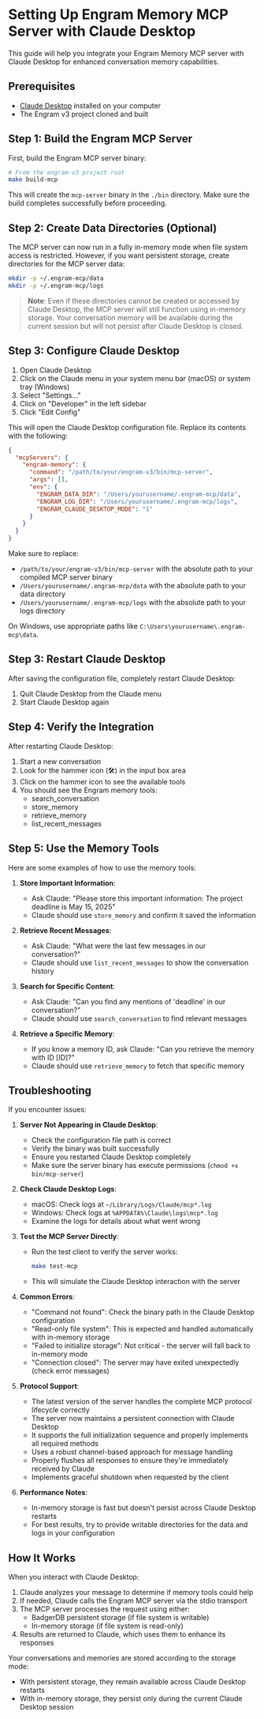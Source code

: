 # Setting Up Engram Memory MCP Server with Claude Desktop

This guide will help you integrate your Engram Memory MCP server with Claude Desktop for enhanced conversation memory capabilities.

## Prerequisites

- [Claude Desktop](https://claude.ai/download) installed on your computer
- The Engram v3 project cloned and built

## Step 1: Build the Engram MCP Server

First, build the Engram MCP server binary:

```bash
# From the engram-v3 project root
make build-mcp
```

This will create the `mcp-server` binary in the `./bin` directory. Make sure the build completes successfully before proceeding.

## Step 2: Create Data Directories (Optional)

The MCP server can now run in a fully in-memory mode when file system access is restricted. However, if you want persistent storage, create directories for the MCP server data:

```bash
mkdir -p ~/.engram-mcp/data
mkdir -p ~/.engram-mcp/logs
```

> **Note**: Even if these directories cannot be created or accessed by Claude Desktop, the MCP server will still function using in-memory storage. Your conversation memory will be available during the current session but will not persist after Claude Desktop is closed.

## Step 3: Configure Claude Desktop

1. Open Claude Desktop
2. Click on the Claude menu in your system menu bar (macOS) or system tray (Windows)
3. Select "Settings..."
4. Click on "Developer" in the left sidebar
5. Click "Edit Config"

This will open the Claude Desktop configuration file. Replace its contents with the following:

```json
{
  "mcpServers": {
    "engram-memory": {
      "command": "/path/to/your/engram-v3/bin/mcp-server",
      "args": [],
      "env": {
        "ENGRAM_DATA_DIR": "/Users/yourusername/.engram-mcp/data",
        "ENGRAM_LOG_DIR": "/Users/yourusername/.engram-mcp/logs",
        "ENGRAM_CLAUDE_DESKTOP_MODE": "1"
      }
    }
  }
}
```

Make sure to replace:
- `/path/to/your/engram-v3/bin/mcp-server` with the absolute path to your compiled MCP server binary
- `/Users/yourusername/.engram-mcp/data` with the absolute path to your data directory
- `/Users/yourusername/.engram-mcp/logs` with the absolute path to your logs directory

On Windows, use appropriate paths like `C:\Users\yourusername\.engram-mcp\data`.

## Step 3: Restart Claude Desktop

After saving the configuration file, completely restart Claude Desktop:

1. Quit Claude Desktop from the Claude menu
2. Start Claude Desktop again

## Step 4: Verify the Integration

After restarting Claude Desktop:

1. Start a new conversation
2. Look for the hammer icon (🛠️) in the input box area
3. Click on the hammer icon to see the available tools
4. You should see the Engram memory tools:
   - search_conversation
   - store_memory
   - retrieve_memory
   - list_recent_messages

## Step 5: Use the Memory Tools

Here are some examples of how to use the memory tools:

1. **Store Important Information**:
   - Ask Claude: "Please store this important information: The project deadline is May 15, 2025"
   - Claude should use `store_memory` and confirm it saved the information

2. **Retrieve Recent Messages**:
   - Ask Claude: "What were the last few messages in our conversation?"
   - Claude should use `list_recent_messages` to show the conversation history

3. **Search for Specific Content**:
   - Ask Claude: "Can you find any mentions of 'deadline' in our conversation?"
   - Claude should use `search_conversation` to find relevant messages

4. **Retrieve a Specific Memory**:
   - If you know a memory ID, ask Claude: "Can you retrieve the memory with ID [ID]?"
   - Claude should use `retrieve_memory` to fetch that specific memory

## Troubleshooting

If you encounter issues:

1. **Server Not Appearing in Claude Desktop**:
   - Check the configuration file path is correct
   - Verify the binary was built successfully
   - Ensure you restarted Claude Desktop completely
   - Make sure the server binary has execute permissions (`chmod +x bin/mcp-server`)

2. **Check Claude Desktop Logs**:
   - macOS: Check logs at `~/Library/Logs/Claude/mcp*.log`
   - Windows: Check logs at `%APPDATA%\Claude\logs\mcp*.log`
   - Examine the logs for details about what went wrong

3. **Test the MCP Server Directly**:
   - Run the test client to verify the server works:
     ```bash
     make test-mcp
     ```
   - This will simulate the Claude Desktop interaction with the server

4. **Common Errors**:
   - "Command not found": Check the binary path in the Claude Desktop configuration
   - "Read-only file system": This is expected and handled automatically with in-memory storage
   - "Failed to initialize storage": Not critical - the server will fall back to in-memory mode
   - "Connection closed": The server may have exited unexpectedly (check error messages)

5. **Protocol Support**:
   - The latest version of the server handles the complete MCP protocol lifecycle correctly
   - The server now maintains a persistent connection with Claude Desktop
   - It supports the full initialization sequence and properly implements all required methods
   - Uses a robust channel-based approach for message handling
   - Properly flushes all responses to ensure they're immediately received by Claude
   - Implements graceful shutdown when requested by the client

6. **Performance Notes**:
   - In-memory storage is fast but doesn't persist across Claude Desktop restarts
   - For best results, try to provide writable directories for the data and logs in your configuration

## How It Works

When you interact with Claude Desktop:

1. Claude analyzes your message to determine if memory tools could help
2. If needed, Claude calls the Engram MCP server via the stdio transport
3. The MCP server processes the request using either:
   - BadgerDB persistent storage (if file system is writable)
   - In-memory storage (if file system is read-only)
4. Results are returned to Claude, which uses them to enhance its responses

Your conversations and memories are stored according to the storage mode:
- With persistent storage, they remain available across Claude Desktop restarts
- With in-memory storage, they persist only during the current Claude Desktop session